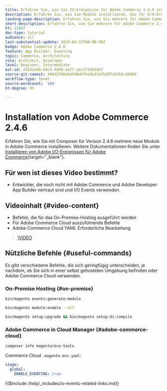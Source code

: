 ```yaml
---
title: Erfahren Sie, wie Sie IO-Ereignisse für Adobe Commerce 2.4.6 installieren
description: Erfahren Sie, wie Sie Module installieren, die für E/A-Ereignisse in Adobe Commerce 2.4.6 zur Verwendung in Adobe Developer App Builder erforderlich sind
landing-page-description: Erfahren Sie, wie Sie mehrere für Adobe Commerce 2.4.6 erforderliche Module installieren.
short-description: Erfahren Sie, wie Sie mehrere für Adobe Commerce 2.4.6 erforderliche Module installieren.
kt: 11887
doc-type: tutorial
audience: all
last-substantial-update: 2023-02-22T00:00:00Z
badge: Adobe Commerce 2.4.6
feature: App Builder, Eventing
topic: Commerce, Architecture
role: Architect, Developer
level: Beginner, Intermediate
exl-id: 41b31ed8-04c5-4d50-aaff-abc3718b5957
source-git-commit: 404d2708a6d540d6fb19a33afb20726356cd8000
workflow-type: tm+mt
source-wordcount: '166'
ht-degree: 0%

---
```


# Installation von Adobe Commerce 2.4.6

Erfahren Sie, wie Sie mit Composer für Version 2.4.6 mehrere neue Module in Adobe Commerce installieren. Weitere Dokumentationen finden Sie unter [Installieren von Adobe I/O-Ereignissen für Adobe Commerce](https://developer.adobe.com/commerce/events/get-started/installation/){target="_blank"}.

## Für wen ist dieses Video bestimmt?

* Entwickler, die noch nicht mit Adobe Commerce und Adobe Developer App Builder vertraut sind und I/O Events verwenden.

## Videoinhalt {#video-content}

* Befehle, die für das On-Premise-Hosting ausgeführt werden
* Für Adobe Commerce Cloud auszuführende Befehle
* Adobe Commerce Cloud YAML Erforderliche Bearbeitung

>[!VIDEO](https://video.tv.adobe.com/v/3430643?quality=12&learn=on&captions=ger)

## Nützliche Befehle {#useful-commands}

Es gibt verschiedene Befehle, die sich geringfügig unterscheiden, je nachdem, ob Sie sich in einer selbst gehosteten Umgebung befinden oder Adobe Commerce Cloud verwenden.

### On-Premise Hosting {#on-premise}

```bash
bin/magento events:generate:module

bin/magento module:enable --all

bin/magento setup:upgrade && bin/magento setup:di:compile
```

### Adobe Commerce in Cloud Manager {#adobe-commerce-cloud}

```bash
composer info magento/ece-tools
```

Commerce Cloud `.magento.env.yaml`:

```yaml
stage:
  global:
    ENABLE_EVENTING: true
```

{{$include /help/_includes/io-events-related-links.md}}
